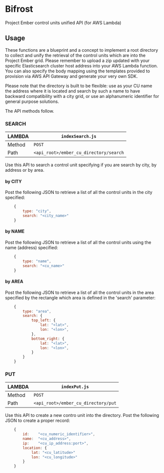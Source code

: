 # Bifrost
Project Ember control units unified API (for AWS Lambda)

## Usage
These functions are a blueprint and a concept to implement a root directory to collect and unify the retrieval of the control units which are 
into the Project Ember grid. Please remember to upload a zip updated with your specific Elasticsearch cluster host address into your AWS Lambda function. You can also specify the body mapping using the templates provided to provision via AWS API Gateway and generate your very own SDK.

Please note that the directory is built to be flexible: use as your CU name the address where it is located and search by such a name to have backward compatibility with a city grid, or use an alphanumeric identifier for general purpose solutions. 

The API methods follow.


### SEARCH 
| LAMBDA | `indexSearch.js`           |
|--------|----------------------------|
| Method | `POST`                     |
| Path   | `<api_root>/ember_cu_directory/search`|

Use this API to search a control unit specifying if you are search by city, by address or by area.
#### by CITY
Post the following JSON to retrieve a list of all the control units in the city specified:
```javascript
    {
        type: "city",
        search: "<city_name>"
    }
```

#### by NAME
Post the following JSON to retrieve a list of all the control units using the name (address) specified:
```javascript
    {
        type: "name",
        search: "<cu_name>"
    }
```

#### by AREA
Post the following JSON to retrieve a list of all the control units in the area specified by the rectangle which area is defined in the 'search' parameter:
```javascript
    {
        type: "area",
        search: {
            top_left: {
                lat: "<lat>",
                lon: "<lon>",
            },
            bottom_right: {
                lat: "<lat>",
                lon: "<lon>",
            }
        }
    }
```

### PUT 
| LAMBDA | `indexPut.js`              |
|--------|----------------------------|
| Method | `POST`                     |
| Path   | `<api_root>/ember_cu_directory/put`|

Use this API to create a new contro unit into the directory.
Post the following JSON to create a proper record:
```javascript
    {
        id:    "<cu_numeric_identifier>",
        name:  "<cu_address>",
        ip:    "<cu_ip_address:port>",
        location: {
            lat: "<cu_latitude>"
            lon: "<cu_longitude>"
        }
    }
```

